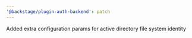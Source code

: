 ```yaml
---
'@backstage/plugin-auth-backend': patch
---
```


Added extra configuration params for active directory file system identity
